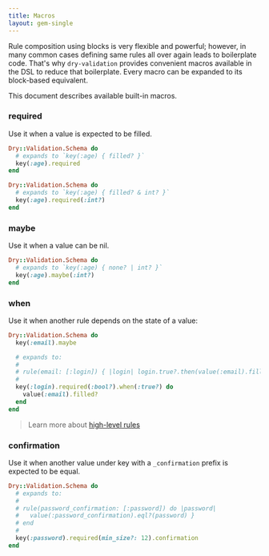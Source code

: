 ```yaml
---
title: Macros
layout: gem-single
---
```


Rule composition using blocks is very flexible and powerful; however, in many common cases defining same rules all over again leads to boilerplate code. That's why `dry-validation` provides convenient macros available in the DSL to reduce that boilerplate. Every macro can be expanded to its block-based equivalent.

This document describes available built-in macros.

### required

Use it when a value is expected to be filled.

``` ruby
Dry::Validation.Schema do
  # expands to `key(:age) { filled? }`
  key(:age).required
end
```

``` ruby
Dry::Validation.Schema do
  # expands to `key(:age) { filled? & int? }`
  key(:age).required(:int?)
end
```

### maybe

Use it when a value can be nil.

``` ruby
Dry::Validation.Schema do
  # expands to `key(:age) { none? | int? }`
  key(:age).maybe(:int?)
end
```

### when

Use it when another rule depends on the state of a value:

``` ruby
Dry::Validation.Schema do
  key(:email).maybe

  # expands to:
  #
  # rule(email: [:login]) { |login| login.true?.then(value(:email).filled?) }
  #
  key(:login).required(:bool?).when(:true?) do
    value(:email).filled?
  end
end
```

> Learn more about [high-level rules](/gems/dry-validation/high-level-rules)

### confirmation

Use it when another value under key with a `_confirmation` prefix is expected to be equal.

``` ruby
Dry::Validation.Schema do
  # expands to:
  #
  # rule(password_confirmation: [:password]) do |password|
  #   value(:password_confirmation).eql?(password) }
  # end
  #
  key(:password).required(min_size?: 12).confirmation
end
```
